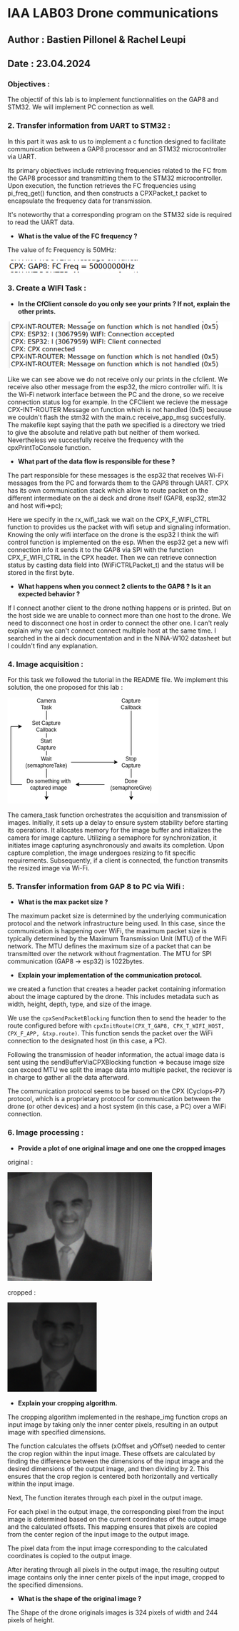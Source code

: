 # IAA LAB03 Drone communications
## Author : Bastien Pillonel & Rachel Leupi
## Date : 23.04.2024

### Objectives :
The objectif of this lab is to implement functionnalities on the GAP8 and STM32. We will implement PC connection as well.

### 2. Transfer information from UART to STM32 :
In this part it was ask to us to implement a c function designed to facilitate communication between a GAP8 processor and an STM32 microcontroller via UART. 

Its primary objectives include retrieving frequencies related to the FC from the GAP8 processor and transmitting them to the STM32 microcontroller. Upon execution, the function retrieves the FC frequencies using pi_freq_get() function, and then constructs a CPXPacket_t packet to encapsulate the frequency data for transmission. 

It's noteworthy that a corresponding program on the STM32 side is required to read the UART data.

- **What is the value of the FC frequency ?**

The value of fc Frequency is 50MHz:

![](./picture/Screenshot_2024-04-23_14-26-20.png)

### 3. Create a WIFI Task :

- **In the CfClient console do you only see your prints ? If not, explain the other prints.**

![](./picture/Screenshot_2024-04-30_17-55-03.png)

Like we can see above we do not receive only our prints in the cfclient. We receive also other message from the esp32, the micro controller wifi. It is the Wi-Fi network interface between the PC and the drone, so we receive connection status log for example. In the CFClient we recieve the message CPX-INT-ROUTER Message on function which is not handled (0x5) because we couldn't flash the stm32 with the main.c receive_app_msg succesfully. The makefile kept saying that the path we specified is a directory we tried to give the absolute and relative path but neither of them worked. Nevertheless we succesfully receive the frequency with the cpxPrintToConsole function.

- **What part of the data flow is responsible for these ?**

The part responsible for these messages is the esp32 that receives Wi-Fi messages from the PC and forwards them to the GAP8 through UART. CPX has its own communication stack which allow to route packet on the different intermediate on the ai deck and drone itself (GAP8, esp32, stm32 and host wifi=>pc);

Here we specify in the rx_wifi_task we wait on the CPX_F_WIFI_CTRL function to provides us the packet with wifi setup and signaling information. Knowing the only wifi interface on the drone is the esp32 I think the wifi control function is implemented on the esp. When the esp32 get a new wifi connection info it sends it to the GAP8 via SPI with the function CPX_F_WIFI_CTRL in the CPX header. Then we can retrieve connection status by casting data field into (WiFiCTRLPacket_t) and the status will be stored in the first byte.

- **What happens when you connect 2 clients to the GAP8 ? Is it an expected behavior ?**

If I connect another client to the drone nothing happens or is printed. But on the host side we are unable to connect more than one host to the drone. We need to disconnect one host in order to connect the other one. I can't realy explain why we can't connect connect multiple host at the same time. I searched in the ai deck documentation and in the NINA-W102 datasheet but I couldn't find any explanation. 

### 4. Image acquisition :

For this task we followed the tutorial in the README file.
We implement this solution, the one proposed for this lab :

![](./img/iaa_lab3_acuisition.png) 

The camera_task function orchestrates the acquisition and transmission of images. Initially, it sets up a delay to ensure system stability before starting its operations. It allocates memory for the image buffer and initializes the camera for image capture. Utilizing a semaphore for synchronization, it initiates image capturing asynchronously and awaits its completion. Upon capture completion, the image undergoes resizing to fit specific requirements. Subsequently, if a client is connected, the function transmits the resized image via Wi-Fi.

### 5. Transfer information from GAP 8 to PC via Wifi :

- **What is the max packet size ?**

The maximum packet size is determined by the underlying communication protocol and the network infrastructure being used. In this case, since the communication is happening over WiFi, the maximum packet size is typically determined by the Maximum Transmission Unit (MTU) of the WiFi network. The MTU defines the maximum size of a packet that can be transmitted over the network without fragmentation. The MTU for SPI communication (GAP8 -> esp32) is 1022bytes.

- **Explain your implementation of the communication protocol.**

we  created a function that creates a header packet containing information about the image captured by the drone. This includes metadata such as width, height, depth, type, and size of the image.

We use the ```cpxSendPacketBlocking``` function then to send the header to the route configured before with ```cpxInitRoute(CPX_T_GAP8, CPX_T_WIFI_HOST, CPX_F_APP, &txp.route)```. This function sends the packet over the WiFi connection to the designated host (in this case, a PC).

Following the transmission of header information, the actual image data is sent using the sendBufferViaCPXBlocking function => because image size can exceed MTU we split the image data into multiple packet, the reciever is in charge to gather all the data afterward.

The communication protocol seems to be based on the CPX (Cyclops-P7) protocol, which is a proprietary protocol for communication between the drone (or other devices) and a host system (in this case, a PC) over a WiFi connection.

### 6. Image processing : 

- **Provide a plot of one original image and one one the cropped images**

original : 

![](./picture/original_berset.png)

cropped : 

![](./picture/cropped_berset.png)

- **Explain your cropping algorithm.**

The cropping algorithm implemented in the reshape_img function crops an input image by taking only the inner center pixels, resulting in an output image with specified dimensions.

The function calculates the offsets (xOffset and yOffset) needed to center the crop region within the input image. These offsets are calculated by finding the difference between the dimensions of the input image and the desired dimensions of the output image, and then dividing by 2. This ensures that the crop region is centered both horizontally and vertically within the input image.

Next, The function iterates through each pixel in the output image.

For each pixel in the output image, the corresponding pixel from the input image is determined based on the current coordinates of the output image and the calculated offsets. This mapping ensures that pixels are copied from the center region of the input image to the output image.

The pixel data from the input image corresponding to the calculated coordinates is copied to the output image.

After iterating through all pixels in the output image, the resulting output image contains only the inner center pixels of the input image, cropped to the specified dimensions.

- **What is the shape of the original image ?**

The Shape of the drone originals images is 324 pixels of width and 244 pixels of height.


